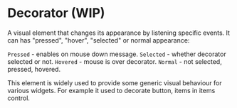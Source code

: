 # Decorator (WIP)

A visual element that changes its appearance by listening specific events.
It can has "pressed", "hover", "selected" or normal appearance:

 `Pressed` - enables on mouse down message.
 `Selected` - whether decorator selected or not.
 `Hovered` - mouse is over decorator.
 `Normal` - not selected, pressed, hovered.

This element is widely used to provide some generic visual behaviour for various
widgets. For example it used to decorate button, items in items control.